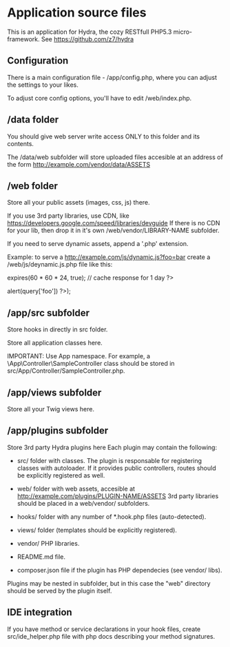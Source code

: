 Application source files
========================

This is an application for Hydra, the cozy RESTfull PHP5.3 micro-framework. See https://github.com/z7/hydra


Configuration
-------------

There is a main configuration file - /app/config.php, where you can adjust the settings to your likes.

To adjust core config options, you'll have to edit /web/index.php.


/data folder
--------------

You should give web server write access ONLY to this folder and its contents.

The /data/web subfolder will store uploaded files accesible at an address of the form http://example.com/vendor/data/ASSETS


/web folder
-------------

Store all your public assets (images, css, js) there.

If you use 3rd party libraries, use CDN, like https://developers.google.com/speed/libraries/devguide
If there is no CDN for your lib, then drop it in it's own /web/vendor/LIBRARY-NAME subfolder.

If you need to serve dynamic assets, append a '.php' extension.

Example: to serve a http://example.com/js/dynamic.js?foo=bar create a /web/js/deynamic.js.php file like this:

<?php
    // Do not allow direct requests.
    if (empty($app)) {
        header('HTTP/1.1 404 Not Found');
        die('// Page not found');
    }
    $response->expires(60 * 60 * 24, true); // cache response for 1 day
?>
alert(<?php echo json_encode((string)$request->query['foo']) ?>);


/app/src subfolder
---------------

Store hooks in directly in src folder.

Store all application classes here.

IMPORTANT: Use App namespace.
For example, a \App\Controller\SampleController class should be stored in src/App/Controller/SampleController.php.


/app/views subfolder
-----------------

Store all your Twig views here.


/app/plugins subfolder
----------------------------------

Store 3rd party Hydra plugins here
Each plugin may contain the following:

* src/ folder with classes.
    The plugin is responsable for registering classes with autoloader. 
    If it provides public controllers, routes should be explicitly registered as well.

* web/ folder with web assets, accesible at http://example.com/plugins/PLUGIN-NAME/ASSETS
    3rd party libraries should be placed in a web/vendor/ subfolders.

* hooks/ folder with any number of *.hook.php files (auto-detected).
* views/ folder (templates should be explicitly registered).
* vendor/ PHP libraries.
* README.md file.
* composer.json file if the plugin has PHP dependecies (see vendor/ libs).

Plugins may be nested in subfolder, but in this case the "web" directory should be served by the plugin itself.


IDE integration
---------------

If you have method or service declarations in your hook files,
create src/ide_helper.php file with php docs describing your method signatures. 
